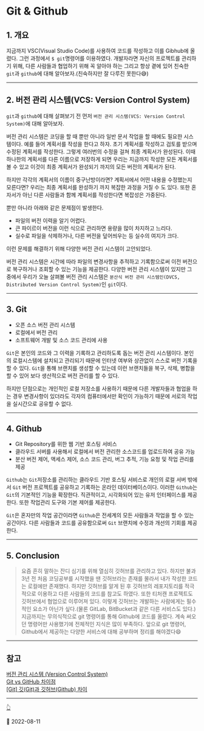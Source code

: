 # Git & Github

## 1. 개요

지금까지 VSC(Visual Studio Code)를 사용하여 코드를 작성하고 이를 Gibhub에 올렸다. 그런 과정에서 `$ git`명령어를 이용하였다. 개발자라면 자신의 프로젝트를 관리하기 위해, 다른 사람들과 협업하기 위해 꼭 알아야 하는 그리고 항상 곁에 있어 친숙한 `git`과 `github`에 대해 알아보자.(친숙하지만 잘 다루진 못한다😅)

---

## 2. 버전 관리 시스템(VCS: Version Control System)

`git`과 `github`에 대해 살펴보기 전 먼저 `버전 관리 시스템(VCS: Version Control System)`에 대해 알아보자.

버전 관리 시스템은 코딩을 할 때 뿐만 아니라 일반 문서 작업을 할 때에도 필요한 시스템이다. 예를 들어 계획서를 작성을 한다고 하자. 초기 계획서를 작성하고 검토를 받으며 수정된 계획서를 작성한다. 그렇게 여러번의 수정을 걸쳐 최종 계획서가 완성된다. 이때 하나한의 계획서를 다른 이름으로 저장하게 되면 우리는 지금까지 작성한 모든 계획서를 볼 수 있고 이것이 최종 계획서가 완성되기 까지의 모든 버전의 계획서가 된다.

하지만 각각의 계획서의 이름이 중구난방이라면? 계획서에서 어떤 내용을 수정했는지 모른다면? 우리는 최종 계획서를 완성하기 까지 복잡한 과정을 거칠 수 도 있다. 또한 혼자서가 아닌 다른 사람들과 함께 계획서를 작성한다면 복잡성은 가중된다.

뿐만 아니라 아래와 같은 문제점이 발생한다.

- 파일의 버전 이력을 알기 어렵다.
- 큰 파이르이 버전을 이런 식으로 관리하면 용량을 많이 차지하고 느리다.
- 실수로 파일을 삭제하거나, 다른 버전을 덮어씌우는 등 실수의 여지가 크다.

이런 문제를 해결하기 위해 다양한 버전 관리 시스템이 고안되었다.

버전 관리 시스템은 시간에 따라 파일의 변경사항을 추적하고 기록함으로써 이전 버전으로 복구하거나 조회할 수 있는 기능을 제공한다. 다양한 버전 관리 시스템이 있지만 그 중에서 우리가 오늘 살펴볼 버전 관리 시스템은 `분산식 버전 관리 시스템인(DVCS, Distributed Version Control System)`인 `git`이다.

---

## 3. Git

- 오픈 소스 버전 관리 시스템
- 로컬에서 버전 관리
- 소프트웨어 개발 및 소스 코드 관리에 사용

`Git`은 본인의 코드와 그 이력을 기록하고 관리하도록 돕는 버전 관리 시스템이다. 본인의 로컬시스템에 설치되고 관리되기 때문에 인터넷 여부와 상관없이 스스로 버전 기록을 할 수 있다. `Git`을 통해 브랜치를 생성할 수 있는데 이런 브랜치들을 복구, 삭제, 병합을 할 수 있어 보다 생산적으로 버전 관리를 할 수 있다.

하지만 단점으로는 개인적인 로컬 저장소를 사용하기 때문에 다른 개발자들과 협업을 하는 경우 변경사항이 있더라도 각자의 컴퓨터에서만 확인이 가능하기 때문에 서로의 작업을 실시간으로 공유할 수 없다.

---

## 4. Github

- Git Repository를 위한 웹 기반 호스팅 서비스
- 클라우드 서버를 사용해서 로컬에서 버전 관리한 소스코드를 업로드하여 공유 가능
- 분산 버전 제어, 액세스 제어, 소스 코드 관리, 버그 추적, 기능 요청 및 작업 관리를 제공

`Github`는 `Git`저장소를 관리하는 클라우드 기반 호스팅 서비스로 개인의 로컬 서버 밖에서 `Git` 버전 프로젝트를 공유하고 기록하는 온라인 데이터베이스이다. 이러한 `Github`는 `Git`의 기본적인 기능을 확장한다. 직관적이고, 시각화되어 있는 유저 인터페이스를 제공한다. 또한 작업관리 도구와 기본 제어를 제공한다.

`Git`은 혼자만의 작업 공간이라면 `Github`은 전세계의 모든 사람들과 작업을 할 수 있는 공간이다. 다른 사람들과 코드를 공유함으로써 `Git` 브랜치에 수정과 개선의 기회를 제공한다.

---

## 5. Conclusion

> 요즘 흔히 말하는 잔디 심기를 위해 열심히 깃허브를 관리하고 있다. 하지만 불과 3년 전 처음 코딩공부를 시작했을 땐 깃허브라는 존재를 몰라서 내가 작성한 코드는 로컬에만 존재했다. 하지만 깃허브를 알게 된 후 깃허브의 레포지토리를 적극적으로 이용하고 다른 사람들의 코드를 참고도 하였다. 또한 티처캔 프로젝트도 깃허브에서 협업으로 이루어져 있다. 이렇게 깃허브는 개발하는 사람에게는 필수적인 요소가 아닌가 싶다.(물론 GitLab, BitBucket과 같은 다른 서비스도 있다.)  
> 지금까지는 무의식적으로 git 명령어를 통해 Github에 코드를 올렸다. 계속 써오던 명령어만 사용했기에 전체적인 지식은 많이 부족하다. 앞으로 git 명령어, Github에서 제공하는 다양한 서비스에 대해 공부하며 정리를 해야겠다😄

---

## 참고

[버전 관리 시스템 (Version Control System)](https://heekangpark.github.io/git/vcs)  
[Git vs GitHub 차이점](https://escapefromcoding.tistory.com/281)  
[[Git] 깃(Git)과 깃허브(Github) 차이](https://cocoon1787.tistory.com/723)

---

[👆](#git--github)

📅 2022-08-11
